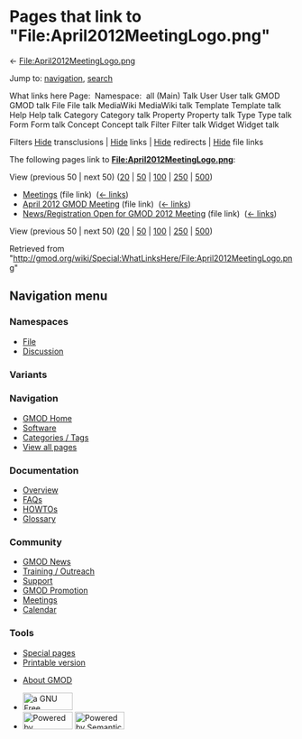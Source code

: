 <div id="mw-page-base" class="noprint">

</div>

<div id="mw-head-base" class="noprint">

</div>

<div id="content" class="mw-body" role="main">

<span id="top"></span>

<div id="mw-js-message" style="display:none;">

</div>



# <span dir="auto">Pages that link to "File:April2012MeetingLogo.png"</span>

<div id="bodyContent">

<div id="contentSub">

←
[File:April2012MeetingLogo.png](/wiki/File:April2012MeetingLogo.png "File:April2012MeetingLogo.png")

</div>

<div id="jump-to-nav" class="mw-jump">

Jump to: [navigation](#mw-navigation), [search](#p-search)

</div>

<div id="mw-content-text">

What links here Page:  Namespace:  all (Main) Talk User User talk GMOD
GMOD talk File File talk MediaWiki MediaWiki talk Template Template talk
Help Help talk Category Category talk Property Property talk Type Type
talk Form Form talk Concept Concept talk Filter Filter talk Widget
Widget talk

Filters
[Hide](/mediawiki/index.php?title=Special:WhatLinksHere/File:April2012MeetingLogo.png&hidetrans=1 "Special:WhatLinksHere/File:April2012MeetingLogo.png")
transclusions \|
[Hide](/mediawiki/index.php?title=Special:WhatLinksHere/File:April2012MeetingLogo.png&hidelinks=1 "Special:WhatLinksHere/File:April2012MeetingLogo.png")
links \|
[Hide](/mediawiki/index.php?title=Special:WhatLinksHere/File:April2012MeetingLogo.png&hideredirs=1 "Special:WhatLinksHere/File:April2012MeetingLogo.png")
redirects \|
[Hide](/mediawiki/index.php?title=Special:WhatLinksHere/File:April2012MeetingLogo.png&hideimages=1 "Special:WhatLinksHere/File:April2012MeetingLogo.png")
file links

The following pages link to
**[File:April2012MeetingLogo.png](/wiki/File:April2012MeetingLogo.png "File:April2012MeetingLogo.png")**:

View (previous 50 \| next 50)
([20](/mediawiki/index.php?title=Special:WhatLinksHere/File:April2012MeetingLogo.png&limit=20 "Special:WhatLinksHere/File:April2012MeetingLogo.png")
\|
[50](/mediawiki/index.php?title=Special:WhatLinksHere/File:April2012MeetingLogo.png&limit=50 "Special:WhatLinksHere/File:April2012MeetingLogo.png")
\|
[100](/mediawiki/index.php?title=Special:WhatLinksHere/File:April2012MeetingLogo.png&limit=100 "Special:WhatLinksHere/File:April2012MeetingLogo.png")
\|
[250](/mediawiki/index.php?title=Special:WhatLinksHere/File:April2012MeetingLogo.png&limit=250 "Special:WhatLinksHere/File:April2012MeetingLogo.png")
\|
[500](/mediawiki/index.php?title=Special:WhatLinksHere/File:April2012MeetingLogo.png&limit=500 "Special:WhatLinksHere/File:April2012MeetingLogo.png"))

- [Meetings](/wiki/Meetings "Meetings") (file link) ‎
  <span class="mw-whatlinkshere-tools">([←
  links](/mediawiki/index.php?title=Special:WhatLinksHere&target=Meetings "Special:WhatLinksHere"))</span>
- [April 2012 GMOD
  Meeting](/wiki/April_2012_GMOD_Meeting "April 2012 GMOD Meeting")
  (file link) ‎ <span class="mw-whatlinkshere-tools">([←
  links](/mediawiki/index.php?title=Special:WhatLinksHere&target=April+2012+GMOD+Meeting "Special:WhatLinksHere"))</span>
- [News/Registration Open for GMOD 2012
  Meeting](/wiki/News/Registration_Open_for_GMOD_2012_Meeting "News/Registration Open for GMOD 2012 Meeting")
  (file link) ‎ <span class="mw-whatlinkshere-tools">([←
  links](/mediawiki/index.php?title=Special:WhatLinksHere&target=News%2FRegistration+Open+for+GMOD+2012+Meeting "Special:WhatLinksHere"))</span>

View (previous 50 \| next 50)
([20](/mediawiki/index.php?title=Special:WhatLinksHere/File:April2012MeetingLogo.png&limit=20 "Special:WhatLinksHere/File:April2012MeetingLogo.png")
\|
[50](/mediawiki/index.php?title=Special:WhatLinksHere/File:April2012MeetingLogo.png&limit=50 "Special:WhatLinksHere/File:April2012MeetingLogo.png")
\|
[100](/mediawiki/index.php?title=Special:WhatLinksHere/File:April2012MeetingLogo.png&limit=100 "Special:WhatLinksHere/File:April2012MeetingLogo.png")
\|
[250](/mediawiki/index.php?title=Special:WhatLinksHere/File:April2012MeetingLogo.png&limit=250 "Special:WhatLinksHere/File:April2012MeetingLogo.png")
\|
[500](/mediawiki/index.php?title=Special:WhatLinksHere/File:April2012MeetingLogo.png&limit=500 "Special:WhatLinksHere/File:April2012MeetingLogo.png"))

</div>

<div class="printfooter">

Retrieved from
"<http://gmod.org/wiki/Special:WhatLinksHere/File:April2012MeetingLogo.png>"

</div>

<div id="catlinks" class="catlinks catlinks-allhidden">

</div>

<div class="visualClear">

</div>

</div>

</div>

<div id="mw-navigation">

## Navigation menu

<div id="mw-head">



<div id="left-navigation">

<div id="p-namespaces" class="vectorTabs" role="navigation"
aria-labelledby="p-namespaces-label">

### Namespaces

- <span id="ca-nstab-image"><a href="/wiki/File:April2012MeetingLogo.png" accesskey="c"
  title="View the file page [c]">File</a></span>
- <span id="ca-talk"><a
  href="/mediawiki/index.php?title=File_talk:April2012MeetingLogo.png&amp;action=edit&amp;redlink=1"
  accesskey="t"
  title="Discussion about the content page [t]">Discussion</a></span>

</div>

<div id="p-variants" class="vectorMenu emptyPortlet" role="navigation"
aria-labelledby="p-variants-label">

### 

### Variants[](#)

<div class="menu">

</div>

</div>

</div>

<div id="right-navigation">





</div>



</div>

</div>

</div>

<div id="mw-panel">

<div id="p-logo" role="banner">

<a href="/wiki/Main_Page"
style="background-image: url(http://gmod.org/images/GMOD-cogs.png);"
title="Visit the main page"></a>

</div>

<div id="p-Navigation" class="portal" role="navigation"
aria-labelledby="p-Navigation-label">

### Navigation

<div class="body">

- <span id="n-GMOD-Home">[GMOD Home](/wiki/Main_Page)</span>
- <span id="n-Software">[Software](/wiki/GMOD_Components)</span>
- <span id="n-Categories-.2F-Tags">[Categories /
  Tags](/wiki/Categories)</span>
- <span id="n-View-all-pages">[View all
  pages](/wiki/Special:AllPages)</span>

</div>

</div>

<div id="p-Documentation" class="portal" role="navigation"
aria-labelledby="p-Documentation-label">

### Documentation

<div class="body">

- <span id="n-Overview">[Overview](/wiki/Overview)</span>
- <span id="n-FAQs">[FAQs](/wiki/Category:FAQ)</span>
- <span id="n-HOWTOs">[HOWTOs](/wiki/Category:HOWTO)</span>
- <span id="n-Glossary">[Glossary](/wiki/Glossary)</span>

</div>

</div>

<div id="p-Community" class="portal" role="navigation"
aria-labelledby="p-Community-label">

### Community

<div class="body">

- <span id="n-GMOD-News">[GMOD News](/wiki/GMOD_News)</span>
- <span id="n-Training-.2F-Outreach">[Training /
  Outreach](/wiki/Training_and_Outreach)</span>
- <span id="n-Support">[Support](/wiki/Support)</span>
- <span id="n-GMOD-Promotion">[GMOD
  Promotion](/wiki/GMOD_Promotion)</span>
- <span id="n-Meetings">[Meetings](/wiki/Meetings)</span>
- <span id="n-Calendar">[Calendar](/wiki/Calendar)</span>

</div>

</div>

<div id="p-tb" class="portal" role="navigation"
aria-labelledby="p-tb-label">

### Tools

<div class="body">

- <span id="t-specialpages"><a href="/wiki/Special:SpecialPages" accesskey="q"
  title="A list of all special pages [q]">Special pages</a></span>
- <span id="t-print"><a
  href="/mediawiki/index.php?title=Special:WhatLinksHere/File:April2012MeetingLogo.png&amp;printable=yes"
  rel="alternate" accesskey="p"
  title="Printable version of this page [p]">Printable version</a></span>

</div>

</div>

</div>

</div>

<div id="footer" role="contentinfo">

- <span id="footer-places-about">[About
  GMOD](/wiki/GMOD:About "GMOD:About")</span>

<!-- -->

- <span id="footer-copyrightico">[<img src="http://www.gnu.org/graphics/gfdl-logo-small.png" width="88"
  height="31" alt="a GNU Free Documentation License" />](http://www.gnu.org/licenses/fdl-1.3.html)</span>
- <span id="footer-poweredbyico">[<img src="/mediawiki/skins/common/images/poweredby_mediawiki_88x31.png"
  width="88" height="31" alt="Powered by MediaWiki" />](//www.mediawiki.org/)
  [<img
  src="/mediawiki/extensions/SemanticMediaWiki/includes/../resources/images/smw_button.png"
  width="88" height="31" alt="Powered by Semantic MediaWiki" />](https://www.semantic-mediawiki.org/wiki/Semantic_MediaWiki)</span>

<div style="clear:both">

</div>

</div>
